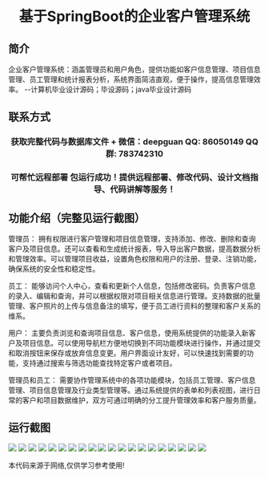 <p><h1 align="center">基于SpringBoot的企业客户管理系统</h1></p>

## 简介
企业客户管理系统：涵盖管理员和用户角色，提供功能如客户信息管理、项目信息管理、员工管理和统计报表分析，系统界面简洁直观，便于操作，提高信息管理效率。    --计算机毕业设计源码；毕设源码；java毕业设计源码


## 联系方式
<p><h3 align="center">获取完整代码与数据库文件 + 微信：deepguan QQ: 86050149 QQ群: 783742310</h3></p>
<p><h3 align="center">可帮忙远程部署 包运行成功！提供远程部署、修改代码、设计文档指导、代码讲解等服务！</h3></p>

## 功能介绍（完整见运行截图）
管理员： 拥有权限进行客户管理和项目信息管理，支持添加、修改、删除和查询客户及项目信息。还可以查看和生成统计报表，导入导出客户数据，提高数据分析和管理效率。可以管理项目收益，设置角色权限和用户的注册、登录、注销功能，确保系统的安全性和稳定性。

员工： 能够访问个人中心，查看和更新个人信息，包括修改密码。负责客户信息的录入、编辑和查询，并可以根据权限对项目相关信息进行管理。支持数据的批量管理、客户照片的上传与信息备注的填写，便于员工进行资料的整理和客户关系的维系。

用户： 主要负责浏览和查询项目信息、客户信息，使用系统提供的功能录入新客户及项目信息。可以使用导航栏方便地切换到不同功能模块进行操作，并通过提交和取消按钮来保存或放弃信息变更。用户界面设计友好，可以快速找到需要的功能，支持通过搜索与筛选功能查找特定客户或者项目。

管理员和员工： 需要协作管理系统中的各项功能模块，包括员工管理、客户信息管理、项目信息管理及行业类型管理等。通过系统提供的表单和列表视图，进行日常的客户和项目数据维护，双方可通过明确的分工提升管理效率和客户服务质量。


## 运行截图
![](img/001.jpg)
![](img/002.jpg)
![](img/003.jpg)
![](img/004.jpg)
![](img/005.jpg)
![](img/006.jpg)
![](img/007.jpg)
![](img/008.jpg)
![](img/009.jpg)
![](img/010.jpg)
![](img/011.jpg)
![](img/012.jpg)
![](img/013.jpg)
![](img/014.jpg)
![](img/015.jpg)
![](img/016.jpg)
![](img/017.jpg)
![](img/018.jpg)
![](img/019.jpg)
![](img/020.jpg)

<p>本代码来源于网络,仅供学习参考使用!</p>
